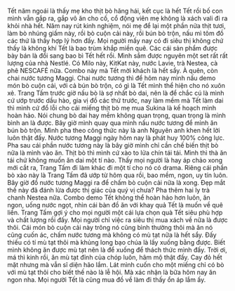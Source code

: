 Tết năm ngoái là thấy mẹ kho thịt bò hăng hái, kết cục là hết Tết rồi bố con mình vẫn gắp ra, gắp vô ăn cho cố, cổ động viên mẹ không là xách vali đi ra khỏi nhà hết. Năm nay rút kinh nghiệm, nói mẹ để lại một phần nửa thịt tươi, làm bò nhúng giấm này, rồi bò cuộn cải này, rồi bún bò trộn, nấu mì tôm đồ các thứ là thấy hợp lý hơn đấy. Mọi người mấy nay có đi siêu thị không chứ thấy là không khí Tết là bao trùm khắp miền quê. Các cái sản phẩm được bày bán là đổi sang bao bì Tết hết rồi. Mình sắm được nguyên một set rất rất lượng của nhà Nestlé. Có Milo này, KitKat này, nước Lavie, trà Nestea, cà phê NESCAFÉ nữa. Combo này mà Tết mời khách là hết sẩy. À quên, còn chai nước tương Maggi. Chai nước tương thì để hôm nay mình nấu demo món bò cuộn cải, với cả bún bò trộn, có gì là Tết mình thể hiện cho nó xuôn xẻ. Trang Tấm trước giờ nấu bò là sợ nhất bò dai, nên là để chắc cú là mình cứ ướp trước dầu hào, gia vị đồ các thứ trước, nay làm mềm mà Tết làm dai thì mình cứ đổ lỗi cho cái miếng thịt bò mẹ mua Sukina là kế hoạch mình hoàn hảo. Nói chung bò dai hay mềm không quan trọng, quan trọng là mình bình an là được. Bây giờ mình quay qua mình nấu nước tương để mình ăn bún bò trộn. Mình pha theo công thức này là anh Nguyên anh khen hết lời luôn thật đấy. Nước tương Maggi ngày hôm nay là phát huy 100% công lực. Pha sau cái phần nước tương này là bây giờ mình chỉ cần chế biến thịt bò nữa là mình vào ăn. Thịt bò thì mình cứ xào to lửa chín tái tái. Mình thì thà ăn tái chứ không muốn ăn dai một tí nào. Thấy mọi người là hay áp chảo xong mới cắt ra, Trang Tấm đi làm khác đi một tí cho nó có drama. Riêng cái phần bò xào này là Trang Tấm đã ướp từ hôm qua rồi, bao mềm, ngon, uy tín luôn. Bây giờ đổ nước tương Maggi ra để chấm bò cuộn cải nữa là xong. Đẹp mắt thế này đã đánh lừa được thị giác của quý vị chưa? Pha thêm hai ly trà chanh Nestea nữa. Combo demo Tết không thể hoàn hảo hơn luôn, ăn ngon, uống nước ngọt, nhìn cái bàn đồ ăn với khay quả Tết là muốn về quê liền. Trang Tấm gợi ý cho mọi người một cái lựa chọn quà Tết siêu phù hợp và chất lượng rồi đấy. Mọi người chỉ việc ra siêu thị mua xách về nữa là được thôi. Cái món bò cuộn cải này trông nó cũng bình thường thôi mà ăn nó cũng cuốn ác, chấm nước tương mà không có mù tạt nữa là hết sẩy. Đấy thiếu có tí mù tạt thôi mà khủng long bạo chúa là lấy xuống bằng được. Biết mình không ăn được mù tạt nên là để xuống để thách thức mình đấy. Trời ơi, má thì kinh rồi, ăn mù tạt đỉnh của chóp luôn, hâm mộ thật đấy. Cay đỏ hết mặt nhưng mà vẫn sĩ diện hão lắm. Lát mình cuốn cho một miếng chỉ có bò với mù tạt thôi cho biết thế nào là lễ hội. Mà xác nhận là bữa hôm nay ăn ngon nha. Mọi người Tết là cũng mua đồ về làm đi thấy ổn áp lắm ấy.